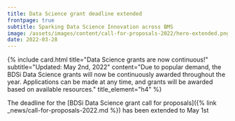 ```yaml
---
title: Data Science grant deadline extended
frontpage: true
subtitle: Sparking Data Science Innovation across BMS
image: /assets/images/content/call-for-proposals-2022/hero-extended.png
date: 2022-03-28
---
```


{% include card.html title="Data Science grants are now continuous!" subtitle="Updated: May 2nd, 2022" content="Due to popular demand, the BDSi Data Science grants will now be continuously awarded throughout the year. Applications can be made at any time, and grants will be awarded based on available resources." title_element="h4" %}

The deadline for the [BDSi Data Science grant call for proposals]({% link _news/call-for-proposals-2022.md %}) has been extended to May 1st
